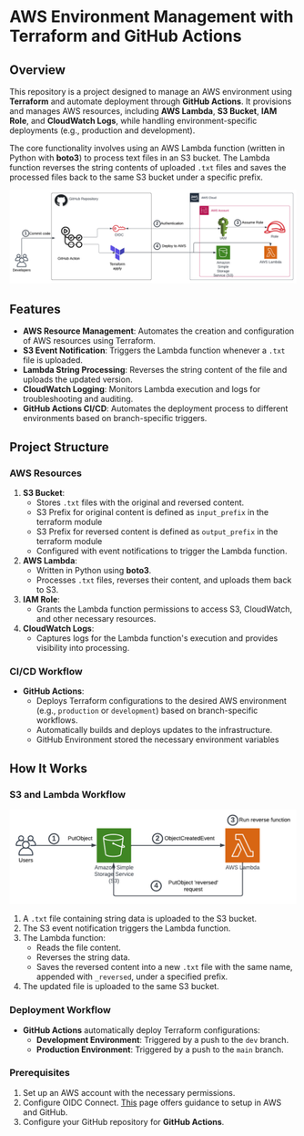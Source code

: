 # AWS Environment Management with Terraform and GitHub Actions

## Overview

This repository is a project designed to manage an AWS environment using **Terraform** and automate deployment through **GitHub Actions**. It provisions and manages AWS resources, including **AWS Lambda**, **S3 Bucket**, **IAM Role**, and **CloudWatch Logs**, while handling environment-specific deployments (e.g., production and development).

The core functionality involves using an AWS Lambda function (written in Python with **boto3**) to process text files in an S3 bucket. The Lambda function reverses the string contents of uploaded `.txt` files and saves the processed files back to the same S3 bucket under a specific prefix.

![github oidc](img/github_action-OIDC.png)

## Features

- **AWS Resource Management**: Automates the creation and configuration of AWS resources using Terraform.
- **S3 Event Notification**: Triggers the Lambda function whenever a `.txt` file is uploaded.
- **Lambda String Processing**: Reverses the string content of the file and uploads the updated version.
- **CloudWatch Logging**: Monitors Lambda execution and logs for troubleshooting and auditing.
- **GitHub Actions CI/CD**: Automates the deployment process to different environments based on branch-specific triggers.

## Project Structure

### AWS Resources

1. **S3 Bucket**:
   - Stores `.txt` files with the original and reversed content.
   - S3 Prefix for original content is defined as `input_prefix` in the terraform module
   - S3 Prefix for reversed content is defined as `output_prefix` in the terraform module
   - Configured with event notifications to trigger the Lambda function.
2. **AWS Lambda**:
   - Written in Python using **boto3**.
   - Processes `.txt` files, reverses their content, and uploads them back to S3.
3. **IAM Role**:
   - Grants the Lambda function permissions to access S3, CloudWatch, and other necessary resources.
4. **CloudWatch Logs**:
   - Captures logs for the Lambda function's execution and provides visibility into processing.

### CI/CD Workflow

- **GitHub Actions**:
  - Deploys Terraform configurations to the desired AWS environment (e.g., `production` or `development`) based on branch-specific workflows.
  - Automatically builds and deploys updates to the infrastructure.
  - GitHub Environment stored the necessary environment variables

## How It Works

### S3 and Lambda Workflow

![s3 lambda](img/s3_lambda.png)

1. A `.txt` file containing string data is uploaded to the S3 bucket.
2. The S3 event notification triggers the Lambda function.
3. The Lambda function:
   - Reads the file content.
   - Reverses the string data.
   - Saves the reversed content into a new `.txt` file with the same name, appended with `_reversed`, under a specified prefix.
4. The updated file is uploaded to the same S3 bucket.

### Deployment Workflow

- **GitHub Actions** automatically deploy Terraform configurations:
  - **Development Environment**: Triggered by a push to the `dev` branch.
  - **Production Environment**: Triggered by a push to the `main` branch.

### Prerequisites

1. Set up an AWS account with the necessary permissions.
2. Configure OIDC Connect. [This](https://docs.github.com/en/actions/security-for-github-actions/security-hardening-your-deployments/configuring-openid-connect-in-amazon-web-services) page offers guidance to setup in AWS and GitHub.
3. Configure your GitHub repository for **GitHub Actions**.
